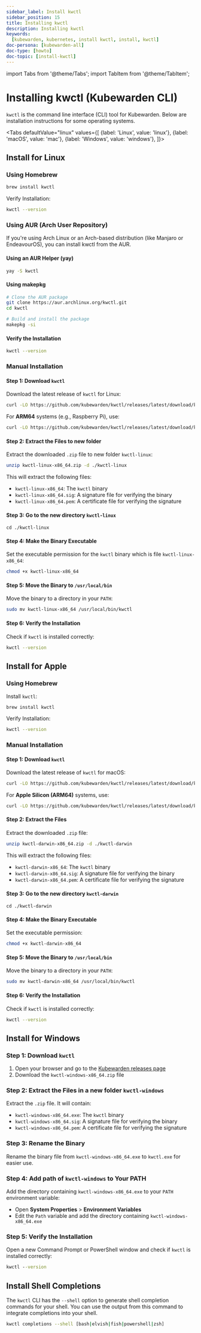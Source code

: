 ```yaml
---
sidebar_label: Install kwctl
sidebar_position: 15
title: Installing kwctl
description: Installing kwctl
keywords:
  [kubewarden, kubernetes, install kwctl, install, kwctl]
doc-persona: [kubewarden-all]
doc-type: [howto]
doc-topic: [install-kwctl]
---
```


<head>
  <link rel="canonical" href="https://docs.kubewarden.io/howtos/install-kwctl"/>
</head>

import Tabs from '@theme/Tabs';
import TabItem from '@theme/TabItem';

# Installing kwctl (Kubewarden CLI)

`kwctl` is the command line interface (CLI) tool for Kubewarden. Below are installation instructions for some operating systems.

<Tabs
  defaultValue="linux"
  values={[
    {label: 'Linux', value: 'linux'},
    {label: 'macOS', value: 'mac'},
    {label: 'Windows', value: 'windows'},
  ]}>
<TabItem value="linux">

## Install for Linux

### Using Homebrew 
```bash
brew install kwctl
```

Verify Installation:
```bash
kwctl --version
```

### Using AUR (Arch User Repository)

If you're using Arch Linux or an Arch-based distribution (like Manjaro or EndeavourOS), you can install kwctl from the AUR.

#### Using an AUR Helper (yay)
```bash
yay -S kwctl
```

#### Using makepkg
```bash
# Clone the AUR package
git clone https://aur.archlinux.org/kwctl.git
cd kwctl

# Build and install the package
makepkg -si
```

#### Verify the Installation
```bash
kwctl --version
```

### Manual Installation

#### Step 1: Download `kwctl`
Download the latest release of `kwctl` for Linux:
```bash
curl -LO https://github.com/kubewarden/kwctl/releases/latest/download/kwctl-linux-x86_64.zip
```

For **ARM64** systems (e.g., Raspberry Pi), use:
```bash
curl -LO https://github.com/kubewarden/kwctl/releases/latest/download/kwctl-linux-aarch64.zip
```

#### Step 2: Extract the Files to new folder
Extract the downloaded `.zip` file to new folder `kwctl-linux`:
```bash
unzip kwctl-linux-x86_64.zip -d ./kwctl-linux
```

This will extract the following files:
- `kwctl-linux-x86_64`: The `kwctl` binary
- `kwctl-linux-x86_64.sig`: A signature file for verifying the binary
- `kwctl-linux-x86_64.pem`: A certificate file for verifying the signature

#### Step 3: Go to the new directory `kwctl-linux`
```shell
cd ./kwctl-linux
```

#### Step 4: Make the Binary Executable
Set the executable permission for the `kwctl` binary which is file `kwctl-linux-x86_64`:
```bash
chmod +x kwctl-linux-x86_64
```

#### Step 5: Move the Binary to `/usr/local/bin`
Move the binary to a directory in your `PATH`:
```bash
sudo mv kwctl-linux-x86_64 /usr/local/bin/kwctl
```

#### Step 6: Verify the Installation
Check if `kwctl` is installed correctly:
```bash
kwctl --version
```

</TabItem>
<TabItem value="mac">

## Install for Apple

### Using Homebrew 
Install `kwctl`:
```shell
brew install kwctl
```

Verify Installation:
```bash
kwctl --version
```

### Manual Installation

#### Step 1: Download `kwctl`
Download the latest release of `kwctl` for macOS:
```bash
curl -LO https://github.com/kubewarden/kwctl/releases/latest/download/kwctl-darwin-x86_64.zip
```

For **Apple Silicon (ARM64)** systems, use:
```bash
curl -LO https://github.com/kubewarden/kwctl/releases/latest/download/kwctl-darwin-aarch64.zip
```

#### Step 2: Extract the Files
Extract the downloaded `.zip` file:
```bash
unzip kwctl-darwin-x86_64.zip -d ./kwctl-darwin
```

This will extract the following files:
- `kwctl-darwin-x86_64`: The `kwctl` binary
- `kwctl-darwin-x86_64.sig`: A signature file for verifying the binary
- `kwctl-darwin-x86_64.pem`: A certificate file for verifying the signature

#### Step 3: Go to the new directory `kwctl-darwin`
```shell
cd ./kwctl-darwin
```

#### Step 4: Make the Binary Executable
Set the executable permission:
```bash
chmod +x kwctl-darwin-x86_64
```

#### Step 5: Move the Binary to `/usr/local/bin`
Move the binary to a directory in your `PATH`:
```bash
sudo mv kwctl-darwin-x86_64 /usr/local/bin/kwctl
```

#### Step 6: Verify the Installation
Check if `kwctl` is installed correctly:
```bash
kwctl --version
```

</TabItem>
<TabItem value="windows">

## Install for Windows

### Step 1: Download `kwctl`
1. Open your browser and go to the [Kubewarden releases page](https://github.com/kubewarden/kwctl/releases/latest)
2. Download the `kwctl-windows-x86_64.zip` file

### Step 2: Extract the Files in a new folder `kwctl-windows`
Extract the `.zip` file. It will contain:
- `kwctl-windows-x86_64.exe`: The `kwctl` binary
- `kwctl-windows-x86_64.sig`: A signature file for verifying the binary
- `kwctl-windows-x86_64.pem`: A certificate file for verifying the signature

### Step 3: Rename the Binary
Rename the binary file from `kwctl-windows-x86_64.exe` to `kwctl.exe` for easier use.

### Step 4: Add path of `kwctl-windows` to Your PATH
Add the directory containing `kwctl-windows-x86_64.exe` to your `PATH` environment variable:
- Open **System Properties** > **Environment Variables**
- Edit the `Path` variable and add the directory containing `kwctl-windows-x86_64.exe`

### Step 5: Verify the Installation
Open a new Command Prompt or PowerShell window and check if `kwctl` is installed correctly:
```cmd
kwctl --version
```

</TabItem>
</Tabs>

## Install Shell Completions

The `kwctl` CLI has the `--shell` option to generate shell completion commands for your shell. You can use the output from this command to integrate completions into your shell.

```bash
kwctl completions --shell [bash|elvish|fish|powershell|zsh]
```